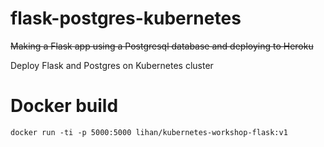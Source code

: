 flask-postgres-kubernetes
=========================

~~Making a Flask app using a Postgresql database and deploying to Heroku~~

Deploy Flask and Postgres on Kubernetes cluster


Docker build
============

`docker run -ti -p 5000:5000 lihan/kubernetes-workshop-flask:v1`

